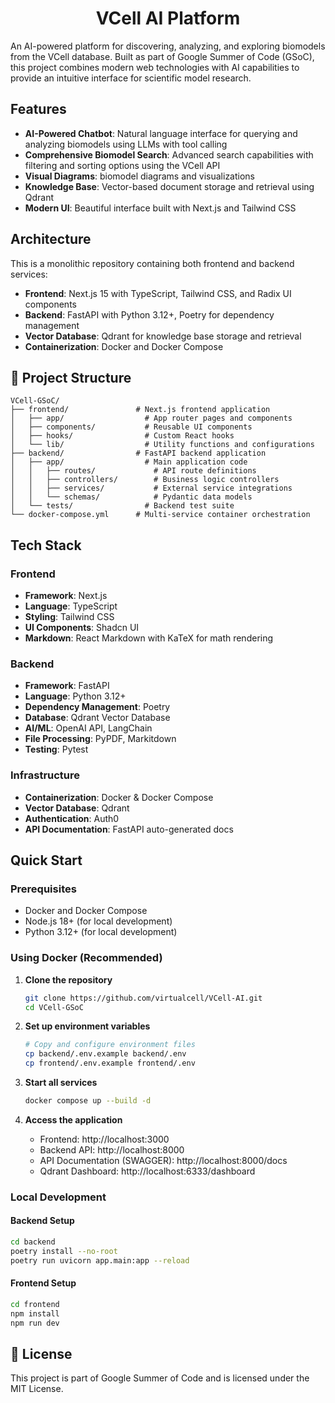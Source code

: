 <h1 align="center">VCell AI Platform</h1>

An AI-powered platform for discovering, analyzing, and exploring biomodels from the VCell database. Built as part of Google Summer of Code (GSoC), this project combines modern web technologies with AI capabilities to provide an intuitive interface for scientific model research.

## Features
- **AI-Powered Chatbot**: Natural language interface for querying and analyzing biomodels using LLMs with tool calling
- **Comprehensive Biomodel Search**: Advanced search capabilities with filtering and sorting options using the VCell API
- **Visual Diagrams**: biomodel diagrams and visualizations
- **Knowledge Base**: Vector-based document storage and retrieval using Qdrant
- **Modern UI**: Beautiful interface built with Next.js and Tailwind CSS

## Architecture
This is a monolithic repository containing both frontend and backend services:
- **Frontend**: Next.js 15 with TypeScript, Tailwind CSS, and Radix UI components
- **Backend**: FastAPI with Python 3.12+, Poetry for dependency management
- **Vector Database**: Qdrant for knowledge base storage and retrieval
- **Containerization**: Docker and Docker Compose

## 📁 Project Structure
```
VCell-GSoC/
├── frontend/               # Next.js frontend application
│   ├── app/                  # App router pages and components
│   ├── components/           # Reusable UI components
│   ├── hooks/                # Custom React hooks
│   └── lib/                  # Utility functions and configurations
├── backend/                # FastAPI backend application
│   ├── app/                  # Main application code
│   │   ├── routes/             # API route definitions
│   │   ├── controllers/        # Business logic controllers
│   │   ├── services/           # External service integrations
│   │   └── schemas/            # Pydantic data models
│   └── tests/                # Backend test suite
└── docker-compose.yml      # Multi-service container orchestration
```

## Tech Stack
### Frontend
- **Framework**: Next.js
- **Language**: TypeScript
- **Styling**: Tailwind CSS
- **UI Components**: Shadcn UI
- **Markdown**: React Markdown with KaTeX for math rendering

### Backend
- **Framework**: FastAPI
- **Language**: Python 3.12+
- **Dependency Management**: Poetry
- **Database**: Qdrant Vector Database
- **AI/ML**: OpenAI API, LangChain
- **File Processing**: PyPDF, Markitdown
- **Testing**: Pytest

### Infrastructure
- **Containerization**: Docker & Docker Compose
- **Vector Database**: Qdrant
- **Authentication**: Auth0
- **API Documentation**: FastAPI auto-generated docs

## Quick Start

### Prerequisites
- Docker and Docker Compose
- Node.js 18+ (for local development)
- Python 3.12+ (for local development)

### Using Docker (Recommended)

1. **Clone the repository**
   ```bash
   git clone https://github.com/virtualcell/VCell-AI.git
   cd VCell-GSoC
   ```

2. **Set up environment variables**
   ```bash
   # Copy and configure environment files
   cp backend/.env.example backend/.env
   cp frontend/.env.example frontend/.env
   ```

3. **Start all services**
   ```bash
   docker compose up --build -d
   ```

4. **Access the application**
   - Frontend: http://localhost:3000
   - Backend API: http://localhost:8000
   - API Documentation (SWAGGER): http://localhost:8000/docs
   - Qdrant Dashboard: http://localhost:6333/dashboard

### Local Development

#### Backend Setup
```bash
cd backend
poetry install --no-root
poetry run uvicorn app.main:app --reload
```

#### Frontend Setup
```bash
cd frontend
npm install
npm run dev
```

## 📄 License
This project is part of Google Summer of Code and is licensed under the MIT License.
